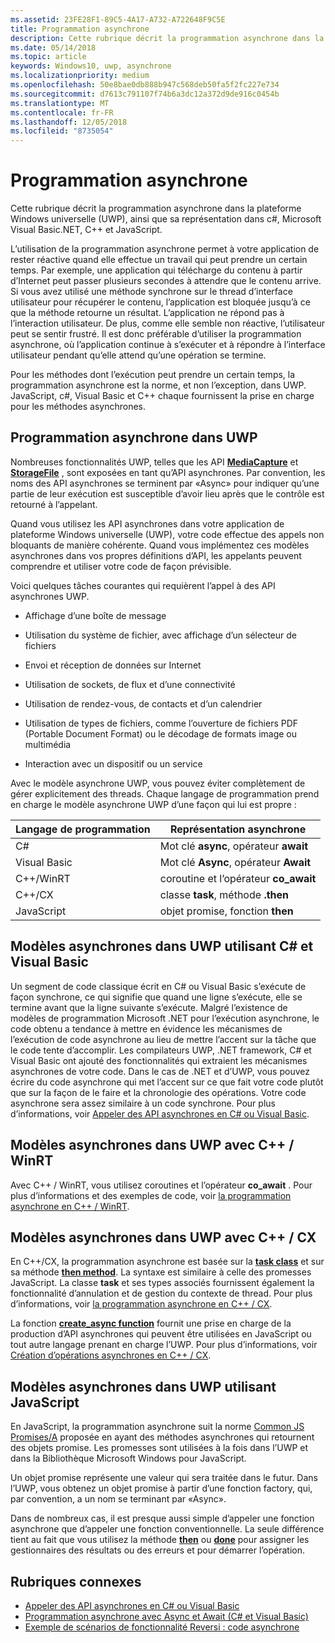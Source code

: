 ```yaml
---
ms.assetid: 23FE28F1-89C5-4A17-A732-A722648F9C5E
title: Programmation asynchrone
description: Cette rubrique décrit la programmation asynchrone dans la plateforme Windows universelle (UWP), ainsi que sa représentation dans c#, Microsoft Visual Basic.NET, C++ et JavaScript.
ms.date: 05/14/2018
ms.topic: article
keywords: Windows10, uwp, asynchrone
ms.localizationpriority: medium
ms.openlocfilehash: 50e8bae0db888b947c568deb50fa5f2fc227e734
ms.sourcegitcommit: d7613c791107f74b6a3dc12a372d9de916c0454b
ms.translationtype: MT
ms.contentlocale: fr-FR
ms.lasthandoff: 12/05/2018
ms.locfileid: "8735054"
---
```

# <a name="asynchronous-programming"></a>Programmation asynchrone
Cette rubrique décrit la programmation asynchrone dans la plateforme Windows universelle (UWP), ainsi que sa représentation dans c#, Microsoft Visual Basic.NET, C++ et JavaScript.

L’utilisation de la programmation asynchrone permet à votre application de rester réactive quand elle effectue un travail qui peut prendre un certain temps. Par exemple, une application qui télécharge du contenu à partir d’Internet peut passer plusieurs secondes à attendre que le contenu arrive. Si vous avez utilisé une méthode synchrone sur le thread d’interface utilisateur pour récupérer le contenu, l’application est bloquée jusqu’à ce que la méthode retourne un résultat. L’application ne répond pas à l’interaction utilisateur. De plus, comme elle semble non réactive, l’utilisateur peut se sentir frustré. Il est donc préférable d’utiliser la programmation asynchrone, où l’application continue à s’exécuter et à répondre à l’interface utilisateur pendant qu’elle attend qu’une opération se termine.

Pour les méthodes dont l’exécution peut prendre un certain temps, la programmation asynchrone est la norme, et non l’exception, dans UWP. JavaScript, c#, Visual Basic et C++ chaque fournissent la prise en charge pour les méthodes asynchrones.

## <a name="asynchronous-programming-in-the-uwp"></a>Programmation asynchrone dans UWP
Nombreuses fonctionnalités UWP, telles que les API [**MediaCapture**](https://msdn.microsoft.com/library/windows/apps/BR241124) et [**StorageFile**](https://msdn.microsoft.com/library/windows/apps/BR227171) , sont exposées en tant qu’API asynchrones. Par convention, les noms des API asynchrones se terminent par «Async» pour indiquer qu’une partie de leur exécution est susceptible d’avoir lieu après que le contrôle est retourné à l’appelant.

Quand vous utilisez les API asynchrones dans votre application de plateforme Windows universelle (UWP), votre code effectue des appels non bloquants de manière cohérente. Quand vous implémentez ces modèles asynchrones dans vos propres définitions d’API, les appelants peuvent comprendre et utiliser votre code de façon prévisible.

Voici quelques tâches courantes qui requièrent l’appel à des API asynchrones UWP.

-   Affichage d’une boîte de message

-   Utilisation du système de fichier, avec affichage d’un sélecteur de fichiers

-   Envoi et réception de données sur Internet

-   Utilisation de sockets, de flux et d’une connectivité

-   Utilisation de rendez-vous, de contacts et d’un calendrier

-   Utilisation de types de fichiers, comme l’ouverture de fichiers PDF (Portable Document Format) ou le décodage de formats image ou multimédia

-   Interaction avec un dispositif ou un service

Avec le modèle asynchrone UWP, vous pouvez éviter complètement de gérer explicitement des threads. Chaque langage de programmation prend en charge le modèle asynchrone UWP d’une façon qui lui est propre :

| Langage de programmation | Représentation asynchrone           |
|----------------------|---------------------------------------|
| C#                   | Mot clé **async**, opérateur **await** |
| Visual Basic         | Mot clé **Async**, opérateur **Await** |
| C++/WinRT            | coroutine et l’opérateur **co_await**  |
| C++/CX               | classe **task**, méthode **.then**      |
| JavaScript           | objet promise, fonction **then**     |

## <a name="asynchronous-patterns-in-uwp-using-c-and-visual-basic"></a>Modèles asynchrones dans UWP utilisant C# et Visual Basic
Un segment de code classique écrit en C# ou Visual Basic s’exécute de façon synchrone, ce qui signifie que quand une ligne s’exécute, elle se termine avant que la ligne suivante s’exécute. Malgré l’existence de modèles de programmation Microsoft .NET pour l’exécution asynchrone, le code obtenu a tendance à mettre en évidence les mécanismes de l’exécution de code asynchrone au lieu de mettre l’accent sur la tâche que le code tente d’accomplir. Les compilateurs UWP, .NET framework, C# et Visual Basic ont ajouté des fonctionnalités qui extraient les mécanismes asynchrones de votre code. Dans le cas de .NET et d’UWP, vous pouvez écrire du code asynchrone qui met l’accent sur ce que fait votre code plutôt que sur la façon de le faire et la chronologie des opérations. Votre code asynchrone sera assez similaire à un code synchrone. Pour plus d’informations, voir [Appeler des API asynchrones en C# ou Visual Basic](call-asynchronous-apis-in-csharp-or-visual-basic.md).

## <a name="asynchronous-patterns-in-uwp-with-cwinrt"></a>Modèles asynchrones dans UWP avec C++ / WinRT
Avec C++ / WinRT, vous utilisez coroutines et l’opérateur **co_await** . Pour plus d’informations et des exemples de code, voir [la programmation asynchrone en C++ / WinRT](../cpp-and-winrt-apis/concurrency.md).

## <a name="asynchronous-patterns-in-uwp-with-ccx"></a>Modèles asynchrones dans UWP avec C++ / CX
En C++/CX, la programmation asynchrone est basée sur la [**task class**](https://msdn.microsoft.com/library/windows/apps/xaml/hh750113.aspx) et sur sa méthode [**then method**](https://msdn.microsoft.com/library/windows/apps/xaml/hh750044.aspx). La syntaxe est similaire à celle des promesses JavaScript. La classe **task** et ses types associés fournissent également la fonctionnalité d’annulation et de gestion du contexte de thread. Pour plus d’informations, voir [la programmation asynchrone en C++ / CX](asynchronous-programming-in-cpp-universal-windows-platform-apps.md).

La fonction [**create\_async function**](https://msdn.microsoft.com/library/windows/apps/xaml/hh750102.aspx) fournit une prise en charge de la production d’API asynchrones qui peuvent être utilisées en JavaScript ou tout autre langage prenant en charge l’UWP. Pour plus d’informations, voir [Création d’opérations asynchrones en C++ / CX](https://msdn.microsoft.com/library/windows/apps/xaml/hh750082.aspx).

## <a name="asynchronous-patterns-in-uwp-using-javascript"></a>Modèles asynchrones dans UWP utilisant JavaScript
En JavaScript, la programmation asynchrone suit la norme [Common JS Promises/A](http://wiki.commonjs.org/wiki/Promises/A) proposée en ayant des méthodes asynchrones qui retournent des objets promise. Les promesses sont utilisées à la fois dans l’UWP et dans la Bibliothèque Microsoft Windows pour JavaScript.

Un objet promise représente une valeur qui sera traitée dans le futur. Dans l’UWP, vous obtenez un objet promise à partir d’une fonction factory, qui, par convention, a un nom se terminant par «Async».

Dans de nombreux cas, il est presque aussi simple d’appeler une fonction asynchrone que d’appeler une fonction conventionnelle. La seule différence tient au fait que vous utilisez la méthode [**then**](https://msdn.microsoft.com/library/windows/apps/BR229728) ou [**done**](https://msdn.microsoft.com/library/windows/apps/Hh701079) pour assigner les gestionnaires des résultats ou des erreurs et pour démarrer l’opération.

## <a name="related-topics"></a>Rubriques connexes
* [Appeler des API asynchrones en C# ou Visual Basic](call-asynchronous-apis-in-csharp-or-visual-basic.md)
* [Programmation asynchrone avec Async et Await (C# et Visual Basic)](http://msdn.microsoft.com/library/hh191443(vs.110).aspx)
* [Exemple de scénarios de fonctionnalité Reversi : code asynchrone](https://msdn.microsoft.com/library/windows/apps/xaml/jj712233.aspx#async)
